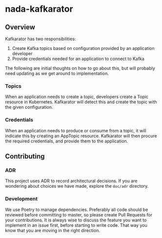 # nada-kafkarator

## Overview

Kafkarator has two responsibilities:

1. Create Kafka topics based on configuration provided by an application developer
2. Provide credentials needed for an application to connect to Kafka

The following are initial thoughts on how to go about this, but will probably need updating as we get around to
implementation.

### Topics

When an application needs to create a topic, developers create a Topic resource in Kubernetes. Kafkarator will detect 
this and create the topic with the given configuration.

### Credentials

When an application needs to produce or consume from a topic, it will indicate this by creating an AppTopic resource.
Kafkarator will then procure the required credentials, and provide them to the application.

## Contributing

### ADR

This project uses ADR to record architectural decisions. If you are wondering about choices we have made, explore the
`doc/adr` directory.

### Development

We use Poetry to manage dependencies. Preferably all code should be reviewed before committing to master, so please
create Pull Requests for your contributions. It is always wise to discuss the feature you want to implement in an issue
first, before starting to write code. That way you know that you are moving in the right direction.
